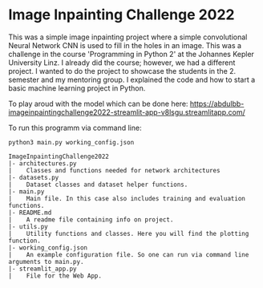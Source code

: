 # Image Inpainting Challenge 2022
This was a simple image inpainting project where a simple convolutional Neural Network CNN is used to fill in the holes in an image. This was a challenge in the course 'Programming in Python 2' at the Johannes Kepler University Linz. I already did the course; however, we had a different project. I wanted to do the project to showcase the students in the $2$. semester and my mentoring group. I explained the code and how to start a basic machine learning project in Python.

To play aroud with the model which can be done here: https://abdulbb-imageinpaintingchallenge2022-streamlit-app-v8lsgu.streamlitapp.com/

To run this programm via command line:

```
python3 main.py working_config.json
```

```
ImageInpaintingChallenge2022
|- architectures.py
|    Classes and functions needed for network architectures
|- datasets.py
|    Dataset classes and dataset helper functions. 
|- main.py
|    Main file. In this case also includes training and evaluation functions.
|- README.md
|    A readme file containing info on project.
|- utils.py
|    Utility functions and classes. Here you will find the plotting function.
|- working_config.json
|    An example configuration file. So one can run via command line arguments to main.py.
|- streamlit_app.py
|    File for the Web App. 
```
